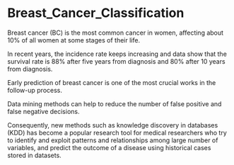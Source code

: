 # Breast_Cancer_Classification

Breast cancer (BC) is the most common cancer in women, affecting about 10% of all women at some stages of their life.

In recent years, the incidence rate keeps increasing and data show that the survival rate
is 88% after five years from diagnosis and 80% after 10 years from diagnosis.

Early prediction of breast cancer is one of the most crucial works in the follow-up process.

Data mining methods can help to reduce the number of false positive and false negative decisions.

Consequently, new methods such as knowledge discovery in databases (KDD) has become a popular research tool
for medical researchers who try to identify and exploit patterns and relationships among large number of variables, 
and predict the outcome of a disease using historical cases stored in datasets.
